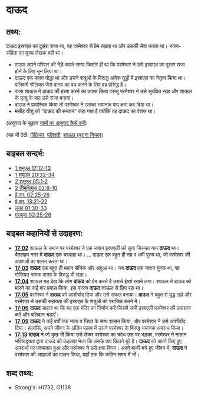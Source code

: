 # दाऊद #

## तथ्य: ##

दाऊद इस्राएल का दूसरा राजा था, वह परमेश्वर से प्रेम रखता था और उसकी सेवा करता था। भजन-संहिता का मुख्य लेखक वही था।

* दाऊद अपने परिवार की भेड़ें चराते समय किशोर ही था कि परमेश्वर ने उसे इस्राएल का दूसरा राजा होने के लिए चुन लिया था। 
* दाऊद एक महान योद्धा था और उसने शत्रुओं के विरूद्ध अनेक युद्धों में इस्राएल का नेतृत्व किया था। पलिश्ती गोलियत जैसे दानव का वध करने के लिए वह प्रसिद्ध है।
* राजा शाऊल ने दाऊद की हत्या करने का प्रयास किया परन्तु परमेश्वर ने उसे सुरक्षित रखा और शाऊल के मृत्यु के बाद उसे राजा बनाया।
* दाऊद ने प्रायश्चित किया तो परमेश्वर ने उसका भयानक पाप क्षमा कर दिया था।
* मसीह यीशु को “दाऊद की सन्तान” कहा गया है क्योंकि वह दाऊद का वंशज था। 

(अनुवाद के सुझाव [नामों का अनुवाद कैसे करें](rc://en/ta/man/translate/translate-names))

(यह भी देखें: [गोलियत](../names/goliath.md), [पलिश्ती](../names/philistines.md), [शाऊल (पुराना नियम)](../names/saul.md))

## बाइबल सन्दर्भ: ##

* [1 शमूएल 17:12-13](rc://en/tn/help/1sa/17/12)
* [1 शमूएल 20:32-34](rc://en/tn/help/1sa/20/32)
* [2 शमूएल 05:1-2](rc://en/tn/help/2sa/05/01)
* [2 तीमुथियुस 02:8-10](rc://en/tn/help/2ti/02/08)
* [प्रे.का. 02:25-26](rc://en/tn/help/act/02/25)
* [प्रे.का. 13:21-22](rc://en/tn/help/act/13/21)
* [लूका 01:30-33](rc://en/tn/help/luk/01/30)
* [मरकुस 02:25-26](rc://en/tn/help/mrk/02/25)

## बाइबल कहानियों से उदाहरण: ##

  * __[17:02](rc://en/tn/help/obs/17/02)__ शाऊल के स्थान पर परमेश्वर ने एक जवान इस्राएली को चुना जिसका नाम __दाऊद__ था। बैतलहम नगर में __दाऊद__ एक चरवाहा था। ... दाऊद एक बहुत ही नम्र व धर्मी पुरुष था, जो परमेश्वर की आज्ञाओं का पालन करता था। 
  * __[17:03](rc://en/tn/help/obs/17/03)__ __दाऊद__  एक बहुत ही महान सैनिक और अगुआ था। जब __दाऊद__ एक जवान युवक था, वह गोलियत नामक दानव के विरुद्ध भी लड़ा। 
  * __[17:04](rc://en/tn/help/obs/17/04)__ शाऊल यह देख कि लोग __दाऊद__ को प्रेम करते है उससे ईर्ष्या रखने लगा। शाऊल ने दाऊद को मारने का कई बार प्रयास किया, इस कारण __दाऊद__ शाऊल से छिप रहा था। 
  * __[17:05](rc://en/tn/help/obs/17/05)__ परमेश्वर ने __दाऊद__ को आशीर्वाद दिया और उसे सफल बनाया। __दाऊद__ ने बहुत से युद्ध लड़े और परमेश्वर ने उसकी सहायता की इस्राएल के शत्रुओं को पराजित करने में।  
  * __[17:06](rc://en/tn/help/obs/17/06)__ __दाऊद__ चाहता था कि वह एक मंदिर का निर्माण करें जिसमें सभी इस्राएली परमेश्वर की उपासना करें और बलिदान चढाएँ। 
  * __[17:09](rc://en/tn/help/obs/17/09)__ __दाऊद__ ने कई वर्षों तक न्याय व निष्ठा के साथ शासन किया, और परमेश्वर ने उसे आशीर्वाद दिया। हालांकि, अपने जीवन के अंतिम पड़ाव में उसने परमेश्वर के विरुद्ध  भयानक अपराध किया। 
  * __[17:13](rc://en/tn/help/obs/17/13)__  __दाऊद__ ने जो कुछ भी किया उसे लेकर परमेश्वर का क्रोध उस पर भड़का, परमेश्वर ने नातान भविष्यद्वक्ता द्वारा दाऊद को कहलवा भेजा कि उसके पाप कितने बुरे है। __दाऊद__ को अपने किए हुए अपराधों पर पश्चाताप हुआ और परमेश्वर ने उसे क्षमा किया। अपने बाकी बचे हुए जीवन में, __दाऊद__ ने परमेश्वर की आज्ञाओं का पालन किया, यहाँ तक कि कठिन समय में भी।

## शब्द तथ्य: ##

* Strong's: H1732, G1138
